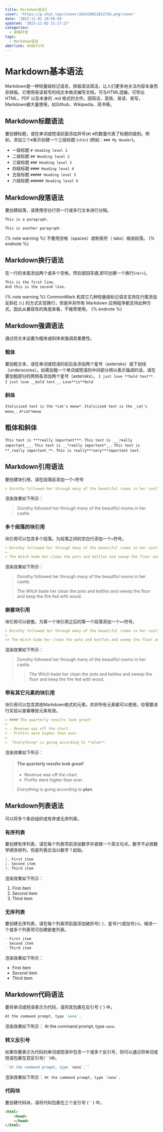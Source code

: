 ```yaml
---
title: Markdown语法1
cover: 'https://p.chyt.top//cover/202410021822756.png!cover'
date: '2023-11-01 10:56:56'
updated: '2023-11-02 21:17:27'
categories:
  - 前端开发
tags:
  - Markdown语法
abbrlink: db88f376
---
```

# Markdown基本语法
Markdown是一种轻量级标记语言，排版语法简洁，让人们更多地关注内容本身而非排版。它使用易读易写的纯文本格式编写文档，可与HTML混编，可导出 HTML、PDF 以及本身的 .md 格式的文件。因简洁、高效、易读、易写，Markdown被大量使用，如Github、Wikipedia、简书等。

## Markdown标题语法
要创建标题，请在单词或短语前面添加井号(`#`) `#`的数量代表了标题的级别。例如，添加三个`#`表示创建一个三级标题 (`<h3>`) (例如：`### My Header`)。
- 一级标题 `# Heading level 1`
- 二级标题 `## Heading level 2`
- 三级标题 `### Heading level 3`
- 四级标题 `#### Heading level 4`
- 五级标题 `##### Heading level 5`
- 六级标题 `###### Heading level 6`

## Markdown段落语法
要创建段落，请使用空白行将一行或多行文本进行分隔。
``` markdown
This is a paragraph.

This is another paragraph.
```
{% note warning %}
不要用空格（spaces）或制表符（ tabs）缩进段落。
{% endnote %}

## Markdown换行语法
在一行的末尾添加两个或多个空格，然后按回车键,即可创建一个换行(`<br>`)。
``` markdown
This is the first line.  
And this is the second line.
```
{% note warning %}
CommonMark 和其它几种轻量级标记语言支持在行尾添加反斜杠 (`\`) 的方式实现换行，但是并非所有 Markdown 应用程序都支持此种方式，因此从兼容性的角度来看，不推荐使用。
{% endnote %}

## Markdown强调语法
通过将文本设置为粗体或斜体来强调其重要性。
### 粗体
要加粗文本，请在单词或短语的前后各添加两个星号（asterisks）或下划线（underscores）。如需加粗一个单词或短语的中间部分用以表示强调的话，请在要加粗部分的两侧各添加两个星号（asterisks）。
`I just love **bold text**.`
`I just love __bold text__.`
`Love**is**bold`
### 斜体
`Italicized text is the *cat's meow*.`
`Italicized text is the _cat's meow_.`
`A*cat*meow`
## 粗体和斜体
`This text is ***really important***.`
`This text is ___really important___.`
`This text is __*really important*__.`
`This text is **_really important_**.`
`This is really***very***important text.`

## Markdown引用语法
要创建块引用，请在段落前添加一个`>`符号
``` markdown
> Dorothy followed her through many of the beautiful rooms in her castle.
```
渲染效果如下所示：
> Dorothy followed her through many of the beautiful rooms in her castle.
### 多个段落的块引用
块引用可以包含多个段落。为段落之间的空白行添加一个`>`符号。
``` markdown
> Dorothy followed her through many of the beautiful rooms in her castle.
>
> The Witch bade her clean the pots and kettles and sweep the floor and keep the fire fed with wood.
```
渲染效果如下所示：
> Dorothy followed her through many of the beautiful rooms in her castle.
>
> The Witch bade her clean the pots and kettles and sweep the floor and keep the fire fed with wood.
### 嵌套块引用
块引用可以嵌套。为第一个块引用之后的第一个段落添加一个`>>`符号。
``` markdown
> Dorothy followed her through many of the beautiful rooms in her castle.
>
>> The Witch bade her clean the pots and kettles and sweep the floor and keep the fire fed with wood.
```
渲染效果如下所示：
> Dorothy followed her through many of the beautiful rooms in her castle.
>
>> The Witch bade her clean the pots and kettles and sweep the floor and keep the fire fed with wood.
### 带有其它元素的块引用
块引用可以包含其他Markdown格式的元素。并非所有元素都可以使用，你需要进行实验以查看哪些元素有效。
``` markdown
> #### The quarterly results look great!
>
> - Revenue was off the chart.
> - Profits were higher than ever.
>
>  *Everything* is going according to **plan**.
```
渲染效果如下所示：
> #### The quarterly results look great!
>
> - Revenue was off the chart.
> - Profits were higher than ever.
>
>  *Everything* is going according to **plan**.
## Markdown列表语法
可以将多个条目组织成有序或无序列表。
### 有序列表
要创建有序列表，请在每个列表项前添加数字并紧跟一个英文句点。数字不必按数学顺序排列，但是列表应当以数字 1 起始。
``` markdown
1. First item
2. Second item
3. Third item
```
渲染效果如下所示：
1. First item
2. Second item
3. Third item
### 无序列表
要创建无序列表，请在每个列表项前面添加破折号(`-`)、星号(`*`)或加号(`+`)。缩进一个或多个列表项可创建嵌套列表。
``` markdown
- First item
- Second item
- Third item
```
渲染效果如下所示：
- First item
- Second item
- Third item

## Markdown代码语法
要将单词或短语表示为代码，请将其包裹在反引号 (`` ` ``) 中。
``` markdown
At the command prompt, type `nano`.
```
渲染效果如下所示：
At the command prompt, type `nano`.
### 转义反引号
如果你要表示为代码的单词或短语中包含一个或多个反引号，则可以通过将单词或短语包裹在双反引号(``` `` ```)中。
``` markdown
``At the command prompt, type `nano`.``
```
渲染效果如下所示：
``At the command prompt, type `nano`.``
### 代码块
要创建代码块，请将代码包裹在三个反引号 (``` `` ```) 中。
``` markdown
<html>
    <head>
    </head>
</html>
```